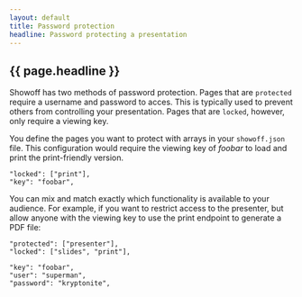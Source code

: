 ```yaml
---
layout: default
title: Password protection
headline: Password protecting a presentation
---
```


## {{ page.headline }}

Showoff has two methods of password protection. Pages that are `protected` require
a username and password to acces. This is typically used to prevent others from
controlling your presentation. Pages that are `locked`, however, only require
a viewing key.

You define the pages you want to protect with arrays in your `showoff.json` file.
This configuration would require the viewing key of *foobar* to load and print
the print-friendly version.

    "locked": ["print"],
    "key": "foobar",

You can mix and match exactly which functionality is available to your audience. For
example, if you want to restrict access to the presenter, but allow anyone with
the viewing key to use the print endpoint to generate a PDF file:

    "protected": ["presenter"],
    "locked": ["slides", "print"],

    "key": "foobar",
    "user": "superman",
    "password": "kryptonite",
